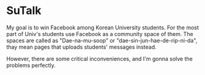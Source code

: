 # SuTalk

My goal is to win Facebook among Korean University students.
For the most part of Univ's students use Facebook as a community space of them.
The spaces are called as "Dae-na-mu-soop" or "dae-sin-jun-hae-de-rip-ni-da", thay mean pages that uploads students' messages instead.

However, there are some critical inconveniences, and I'm gonna solve the problems perfectly.

